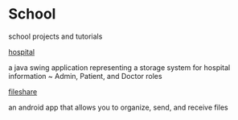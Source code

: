 # School

school projects and tutorials

[hospital](hospital)

a java swing application representing a storage system for hospital information ~ Admin, Patient, and Doctor roles

[fileshare](fileshare)

an android app that allows you to organize, send, and receive files


